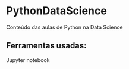 # PythonDataScience
Conteúdo das aulas de Python na Data Science 

## Ferramentas usadas:
Jupyter notebook
